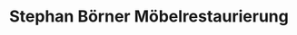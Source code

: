 ---
title: "Stephan Börner Möbelrestaurierung"
url: /dresden/stephan-boerner-moebelrestaurierung/
shop: Möbel
---